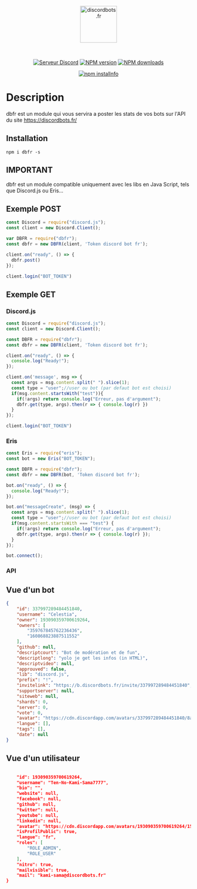 <div align="center">
  <p>
    <a href="https://discordbots.fr"><img src="https://discordbots.fr/img/logo.svg" width="100" height="100" alt="discordbots.fr" /></a>
  </p>
  <br />
  <p>
    <a href="https://discord.gg/h6vhJUy"><img src="https://discordapp.com/api/guilds/501017909389295616/embed.png" alt="Serveur Discord" /></a>
    <a href="https://www.npmjs.com/package/dbfr"><img src="https://img.shields.io/npm/v/dbfr.svg?maxAge=3600" alt="NPM version" /></a>
    <a href="https://www.npmjs.com/package/dbfr"><img src="https://img.shields.io/npm/dt/dbfr.svg?maxAge=3600" alt="NPM downloads" /></a>
  </p>
  <p>
    <a href="https://nodei.co/npm/dbfr/"><img src="https://nodei.co/npm/dbfr.png?downloads=true&stars=true" alt="npm installnfo" /></a>
  </p>
</div>

# Description
dbfr est un module qui vous servira a poster les stats de vos bots sur l'API du site https://discordbots.fr/

## Installation
`npm i dbfr -s`

## IMPORTANT
dbfr est un module compatible uniquement avec les libs en Java Script, tels que Discord.js ou Eris...

## Exemple POST
```js
const Discord = require("discord.js");
const client = new Discord.Client();

var DBFR = require("dbfr");
const dbfr = new DBFR(client, 'Token discord bot fr');

client.on("ready", () => {
  dbfr.post()
});

client.login("BOT_TOKEN")
```

## Exemple GET
### Discord.js
```js
const Discord = require("discord.js");
const client = new Discord.Client();

const DBFR = require("dbfr");
const dbfr = new DBFR(client, 'Token discord bot fr');

client.on("ready", () => {
  console.log("Ready!");
});

client.on('message', msg => {
  const args = msg.content.split(" ").slice(1);
  const type = "user";//user ou bot (par defaut bot est choisi)
  if(msg.content.startsWith("test")){
    if(!args) return console.log("Erreur, pas d'argument");
    dbfr.get(type, args).then(r => { console.log(r) })
  }
});

client.login("BOT_TOKEN")
```
### Eris
```js
const Eris = require("eris");
const bot = new Eris("BOT_TOKEN");

const DBFR = require("dbfr");
const dbfr = new DBFR(bot, 'Token discord bot fr');

bot.on("ready", () => {
  console.log("Ready!");
});

bot.on("messageCreate", (msg) => {
  const args = msg.content.split(" ").slice(1);
  const type = "user";//user ou bot (par defaut bot est choisi)
  if(msg.content.startsWith === "test") {
    if(!args) return console.log("Erreur, pas d'argument");
    dbfr.get(type, args).then(r => { console.log(r) });
  }
});

bot.connect();
```
### API
## Vue d'un bot
```json
{
    "id": 337997289484451840,
    "username": "Celestia",
    "owner": 193090359700619264,
    "owners": [
        "359767845762236436",
        "160868823887511552"
    ],
    "github": null,
    "descriptcourt": "Bot de modération et de fun",
    "descriptlong": "yolo je get les infos (in HTML)",
    "descriptvideo": null,
    "approuved": false,
    "lib": "discord.js",
    "prefix": "!",
    "invitelink": "https://b.discordbots.fr/invite/337997289484451840",
    "supportserver": null,
    "siteweb": null,
    "shards": 0,
    "server": 0,
    "vote": 0,
    "avatar": "https://cdn.discordapp.com/avatars/337997289484451840/8a9696c309c80a73c02efb74e0a72862.png?size=512",
    "langue": [],
    "tags": [],
    "date": null
}
```

## Vue d'un utilisateur
```json

    "id": 193090359700619264,
    "username": "Ten-No-Kami-Sama7777",
    "bio": "",
    "website": null,
    "facebook": null,
    "github": null,
    "twitter": null,
    "youtube": null,
    "linkedin": null,
    "avatar": "https://cdn.discordapp.com/avatars/193090359700619264/1575890721026ce092188702dd69ccd3.png?size=512",
    "isProfilPublic": true,
    "langue": "fr",
    "roles": [
        "ROLE_ADMIN",
        "ROLE_USER"
    ],
    "nitro": true,
    "mailvisible": true,
    "mail": "kami-sama@discordbots.fr"
}
```

